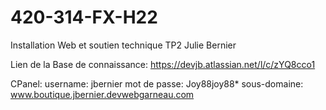 # 420-314-FX-H22
Installation Web et soutien technique
TP2 Julie Bernier

Lien de la Base de connaissance:
https://devjb.atlassian.net/l/c/zYQ8cco1

CPanel:
username: jbernier
mot de passe: Joy88joy88*
sous-domaine: www.boutique.jbernier.devwebgarneau.com


